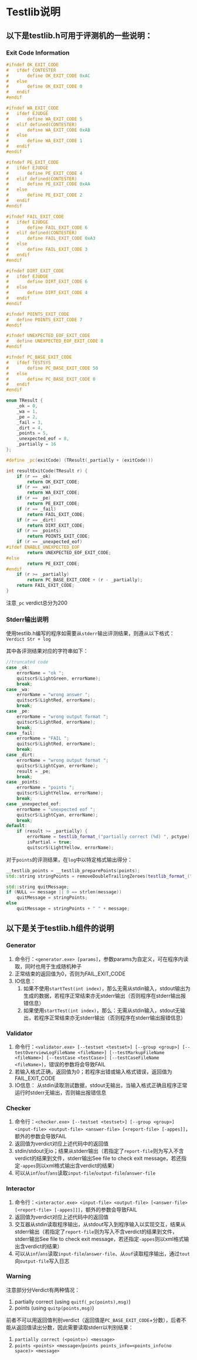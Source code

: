 # Testlib说明
## 以下是testlib.h可用于评测机的一些说明：

### Exit Code Information

```c++
#ifndef OK_EXIT_CODE
#   ifdef CONTESTER
#       define OK_EXIT_CODE 0xAC
#   else
#       define OK_EXIT_CODE 0
#   endif
#endif

#ifndef WA_EXIT_CODE
#   ifdef EJUDGE
#       define WA_EXIT_CODE 5
#   elif defined(CONTESTER)
#       define WA_EXIT_CODE 0xAB
#   else
#       define WA_EXIT_CODE 1
#   endif
#endif

#ifndef PE_EXIT_CODE
#   ifdef EJUDGE
#       define PE_EXIT_CODE 4
#   elif defined(CONTESTER)
#       define PE_EXIT_CODE 0xAA
#   else
#       define PE_EXIT_CODE 2
#   endif
#endif

#ifndef FAIL_EXIT_CODE
#   ifdef EJUDGE
#       define FAIL_EXIT_CODE 6
#   elif defined(CONTESTER)
#       define FAIL_EXIT_CODE 0xA3
#   else
#       define FAIL_EXIT_CODE 3
#   endif
#endif

#ifndef DIRT_EXIT_CODE
#   ifdef EJUDGE
#       define DIRT_EXIT_CODE 6
#   else
#       define DIRT_EXIT_CODE 4
#   endif
#endif

#ifndef POINTS_EXIT_CODE
#   define POINTS_EXIT_CODE 7
#endif

#ifndef UNEXPECTED_EOF_EXIT_CODE
#   define UNEXPECTED_EOF_EXIT_CODE 8
#endif

#ifndef PC_BASE_EXIT_CODE
#   ifdef TESTSYS
#       define PC_BASE_EXIT_CODE 50
#   else
#       define PC_BASE_EXIT_CODE 0
#   endif
#endif

enum TResult {
    _ok = 0,
    _wa = 1,
    _pe = 2,
    _fail = 3,
    _dirt = 4,
    _points = 5,
    _unexpected_eof = 8,
    _partially = 16
};

#define _pc(exitCode) (TResult(_partially + (exitCode)))

int resultExitCode(TResult r) {
    if (r == _ok)
        return OK_EXIT_CODE;
    if (r == _wa)
        return WA_EXIT_CODE;
    if (r == _pe)
        return PE_EXIT_CODE;
    if (r == _fail)
        return FAIL_EXIT_CODE;
    if (r == _dirt)
        return DIRT_EXIT_CODE;
    if (r == _points)
        return POINTS_EXIT_CODE;
    if (r == _unexpected_eof)
#ifdef ENABLE_UNEXPECTED_EOF
        return UNEXPECTED_EOF_EXIT_CODE;
#else
        return PE_EXIT_CODE;
#endif
    if (r >= _partially)
        return PC_BASE_EXIT_CODE + (r - _partially);
    return FAIL_EXIT_CODE;
}
```
注意`_pc` verdict总分为200
### Stderr输出说明
使用testlib.h编写的程序如需要从``stderr``输出评测结果，则遵从以下格式：
```Verdict Str + log```

其中各评测结果对应的字符串如下：
```c++
//truncated code
case _ok:
    errorName = "ok ";
    quitscrS(LightGreen, errorName);
    break;
case _wa:
    errorName = "wrong answer ";
    quitscrS(LightRed, errorName);
    break;
case _pe:
    errorName = "wrong output format ";
    quitscrS(LightRed, errorName);
    break;
case _fail:
    errorName = "FAIL ";
    quitscrS(LightRed, errorName);
    break;
case _dirt:
    errorName = "wrong output format ";
    quitscrS(LightCyan, errorName);
    result = _pe;
    break;
case _points:
    errorName = "points ";
    quitscrS(LightYellow, errorName);
    break;
case _unexpected_eof:
    errorName = "unexpected eof ";
    quitscrS(LightCyan, errorName);
    break;
default:
    if (result >= _partially) {
        errorName = testlib_format_("partially correct (%d) ", pctype);
        isPartial = true;
        quitscrS(LightYellow, errorName);
```
对于``points``的评测结果，在``log``中以特定格式输出得分：
```c++
__testlib_points = __testlib_preparePoints(points);
std::string stringPoints = removeDoubleTrailingZeroes(testlib_format_("%.10f", __testlib_points));

std::string quitMessage;
if (NULL == message || 0 == strlen(message))
    quitMessage = stringPoints;
else
    quitMessage = stringPoints + " " + message;
```
## 以下是关于testlib.h组件的说明
### Generator
1. 命令行：`<generator.exe> [params]`，参数params为自定义，可在程序内读取，同时也用于生成随机种子
2. 正常结束的返回值为0，否则为FAIL_EXIT_CODE
3. IO信息：
    1. 如果不使用`startTest(int index)`，那么无需从stdin输入，stdout输出为生成的数据，若程序正常结束亦无stderr输出（否则程序在stderr输出报错信息）
    2. 如果使用`startTest(int index)`，那么：无需从stdin输入，stdout无输出，若程序正常结束亦无stderr输出（否则程序在stderr输出报错信息）

### Validator

1. 命令行：`<validator.exe> [--testset <testset>] [--group <group>] [--testOverviewLogFileName <fileName>] [--testMarkupFileName <fileName>] [--testCase <testCase>] [--testCaseFileName <fileName>]`，错误的参数将会导致FAIL
2. 若输入格式正确，返回值为0；若程序出错或输入格式错误，返回值为FAIL_EXIT_CODE
3. IO信息：
    从stdin读取测试数据，stdout无输出，当输入格式正确且程序正常运行时stderr无输出，否则输出报错信息

### Checker

1. 命令行：`<checker.exe> [--testset <testset>] [--group <group>] <input-file> <output-file> <answer-file> [<report-file> [-appes]]`，额外的参数会导致FAIL
2. 返回值为verdict对应上述代码中的返回值
3. stdin/stdout无io；结果从stderr输出（若指定了`report-file`则为写入不含verdict的结果到文件，stderr输出See file to check exit message，若还指定`-appes`则以xml格式输出含verdict的结果）
4. 可以从`inf`/`ouf`/`ans`读取`input-file`/`output-file`/`answer-file`

### Interactor

1. 命令行：`<interactor.exe> <input-file> <output-file> [<answer-file> [<report-file> [-appes]]]`，额外的参数会导致FAIL
2. 返回值为verdict对应上述代码中的返回值
3. 交互器从stdin读取程序输出，从stdout写入到程序输入以实现交互，结果从stderr输出（若指定了`report-file`则为写入不含verdict的结果到文件，stderr输出See file to check exit message，若还指定`-appes`则以xml格式输出含verdict的结果）
4. 可以从`inf`/`ans`读取`input-file`/`answer-file`、从`ouf`读取程序输出，通过`tout`向`output-file`写入日志

### Warning

注意部分分Verdict有两种情况：
1. partially correct (using `quitf(_pc(points),msg)`)
2. points (using `quitp(points,msg)`)

前者不可以用返回值判别verdict（返回值是`PC_BASE_EXIT_CODE`+分数），后者不能从返回值读出分数，因此需要读取stderr以判别结果：
1. `partially correct (<points>) <message>`
2. `points <points> <message>`/`points points_info=<points_info(no space)> <message>`
